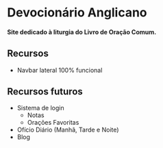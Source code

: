 # Devocionário Anglicano
#### Site dedicado à liturgia do Livro de Oração Comum.

## Recursos
* Navbar lateral 100% funcional

## Recursos futuros
* Sistema de login
  * Notas
  * Orações Favoritas
* Ofício Diário (Manhã, Tarde e Noite)
* Blog
